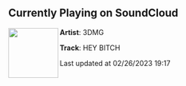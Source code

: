 ## Currently Playing on SoundCloud

[<img align="left" width="100" src="https://i1.sndcdn.com/artworks-3jEInXDjyf0nMOuy-2I5Weg-t500x500.jpg">](https://soundcloud.com/3dmg-beatz/hey-bitch)

**Artist**: 3DMG 

**Track**: HEY BITCH

Last updated at 02/26/2023 19:17
